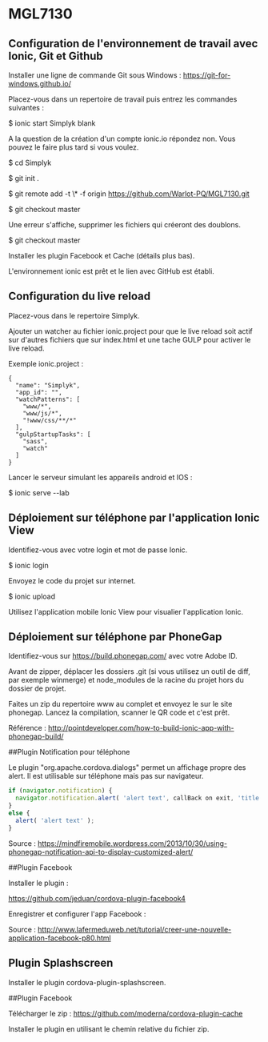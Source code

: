 # MGL7130

## Configuration de l'environnement de travail avec Ionic, Git et Github

Installer une ligne de commande Git sous Windows : https://git-for-windows.github.io/

Placez-vous dans un repertoire de travail puis entrez les commandes suivantes :

$ ionic start Simplyk blank

A la question de la création d'un compte ionic.io répondez non. Vous pouvez le faire plus tard si vous voulez.

$ cd Simplyk

$ git init .

$ git remote add -t \\* -f origin https://github.com/Warlot-PQ/MGL7130.git

$ git checkout master

Une erreur s'affiche, supprimer les fichiers qui créeront des doublons.

$ git checkout master

Installer les plugin Facebook et Cache (détails plus bas).

L'environnement ionic est prêt et le lien avec GitHub est établi.

## Configuration du live reload

Placez-vous dans le repertoire Simplyk.

Ajouter un watcher au fichier ionic.project pour que le live reload soit actif sur d'autres fichiers que sur index.html et une tache GULP pour activer le live reload.

Exemple ionic.project :
```
{
  "name": "Simplyk",
  "app_id": "",
  "watchPatterns": [
    "www/*",
    "www/js/*",
    "!www/css/**/*"
  ],
  "gulpStartupTasks": [
    "sass",
    "watch"
  ]
}
```

Lancer le serveur simulant les appareils android et IOS :

$ ionic serve --lab

## Déploiement sur téléphone par l'application Ionic View

Identifiez-vous avec votre login et mot de passe Ionic.

$ ionic login

Envoyez le code du projet sur internet.

$ ionic upload

Utilisez l'application mobile Ionic View pour visualier l'application Ionic.

## Déploiement sur téléphone par PhoneGap

Identifiez-vous sur https://build.phonegap.com/ avec votre Adobe ID.

Avant de zipper, déplacer les dossiers .git (si vous utilisez un outil de diff, par exemple winmerge) et node_modules de la racine du projet hors du dossier de projet. 

Faites un zip du repertoire www au complet et envoyez le sur le site phonegap. Lancez la compilation, scanner le QR code et c'est prêt.

Référence : http://pointdeveloper.com/how-to-build-ionic-app-with-phonegap-build/

##Plugin Notification pour téléphone

Le plugin "org.apache.cordova.dialogs" permet un affichage propre des alert. Il est utilisable sur téléphone mais pas sur navigateur.

```javascript
if (navigator.notification) {
  navigator.notification.alert( 'alert text', callBack on exit, 'title', 'button text' );
}
else {
  alert( 'alert text' );
}
```

Source : https://mindfiremobile.wordpress.com/2013/10/30/using-phonegap-notification-api-to-display-customized-alert/

##Plugin Facebook

Installer le plugin :

https://github.com/jeduan/cordova-plugin-facebook4

Enregistrer et configurer l'app Facebook :

Source : http://www.lafermeduweb.net/tutorial/creer-une-nouvelle-application-facebook-p80.html

## Plugin Splashscreen

Installer le plugin cordova-plugin-splashscreen.

##Plugin Facebook

Télécharger le zip : https://github.com/moderna/cordova-plugin-cache

Installer le plugin en utilisant le chemin relative du fichier zip.
